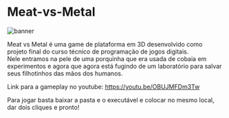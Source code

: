 # Meat-vs-Metal 
![banner](https://user-images.githubusercontent.com/51410946/116155095-056ea100-a6c0-11eb-830a-0dfb2a8d543e.png)


Meat vs Metal é uma game de plataforma em 3D desenvolvido como projeto final do curso técnico de programação de jogos digitais.<br>
Nele entramos na pele de uma porquinha que era usada de cobaia em experimentos e agora que agora está fugindo de um laboratório para salvar seus filhotinhos das mãos dos humanos.

Link para a gameplay no youtube: https://youtu.be/OBUJMFDm3Tw

Para jogar basta baixar a pasta e o executável e colocar no mesmo local, dar dois cliques e pronto!
